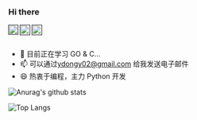 ### Hi there 

<a href="">
  <img align="left" alt="Anurag Hazra | CodeSandbox" width="20px" src="" />
</a>
<a href="">
  <img align="left" alt="Anurag Hazra | Twitter" width="21px" src="" />
</a>
<a href="">
  <img align="left" alt="Anurag's Discord" width="21px" src="" />
</a>

<br />
<br />

- 🌱 目前正在学习 GO & C...
- 📫 可以通过<ydongy02@gmail.com> 给我发送电子邮件
- 😄 热衷于编程，主力 Python 开发

![Anurag's github stats](https://github-readme-stats.vercel.app/api?username=YDongY&show_icons=true&theme=gruvbox) 

![Top Langs](https://github-readme-stats.vercel.app/api/top-langs/?username=YDongY&layout=compact&theme=gruvbox)

